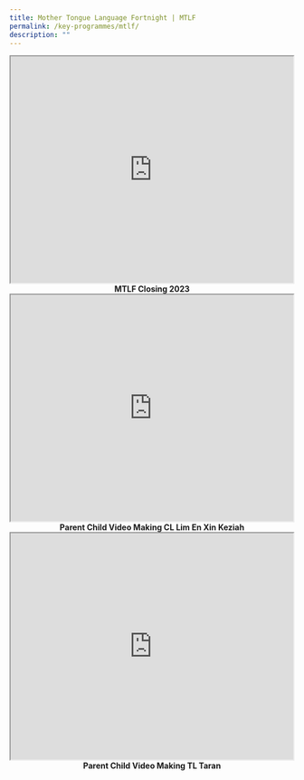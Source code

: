 ```yaml
---
title: Mother Tongue Language Fortnight | MTLF
permalink: /key-programmes/mtlf/
description: ""
---
```

<center>
<iframe src="https://www.youtube.com/embed/MlVe5N9YPMQ" height="400" width="500">
</iframe>
<b>MTLF Closing 2023</b></center>
<center>
<iframe src="https://www.youtube.com/embed/kRSWvFL7skM" height="400" width="500">
</iframe>
<b>Parent Child Video Making CL Lim En Xin Keziah</b></center>

<center>
<iframe src="https://www.youtube.com/embed/Im5pR2UjpHE" height="400" width="500">
</iframe>
<b>Parent Child Video Making TL Taran</b></center>




